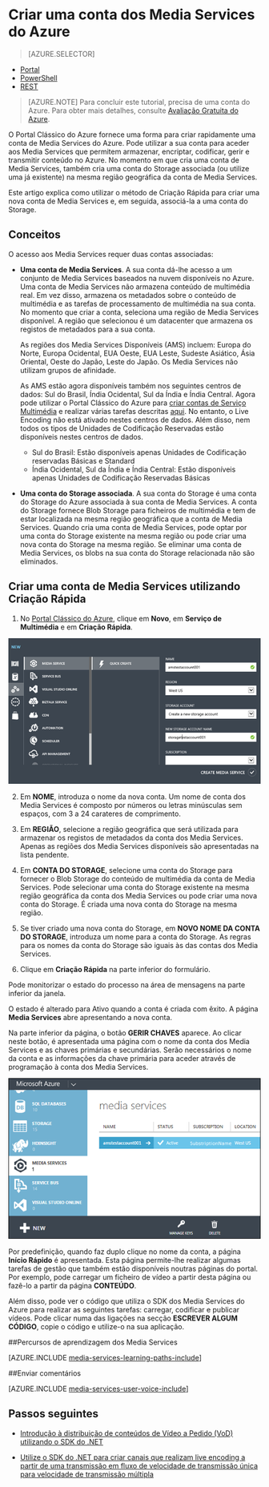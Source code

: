 <properties
    pageTitle="Criar uma conta de Media Services | Microsoft Azure"
    description="Descreve como criar uma nova conta de Media Services do Azure no Azure."
    services="media-services"
    documentationCenter=""
    authors="Juliako"
    manager="erikre"
    editor=""/>

<tags
    ms.service="media-services"
    ms.workload="media"
    ms.tgt_pltfrm="na"
    ms.devlang="na"
    ms.topic="get-started-article"
    ms.date="06/22/2016"
    ms.author="juliako"/>


# Criar uma conta dos Media Services do Azure

> [AZURE.SELECTOR]
- [Portal](media-services-create-account.md)
- [PowerShell](media-services-manage-with-powershell.md)
- [REST](http://msdn.microsoft.com/library/azure/dn194267.aspx)


> [AZURE.NOTE] Para concluir este tutorial, precisa de uma conta do Azure. Para obter mais detalhes, consulte [Avaliação Gratuita do Azure](/pricing/free-trial/?WT.mc_id=A261C142F).
 
O Portal Clássico do Azure fornece uma forma para criar rapidamente uma conta de Media Services do Azure. Pode utilizar a sua conta para aceder aos Media Services que permitem armazenar, encriptar, codificar, gerir e transmitir conteúdo no Azure. No momento em que cria uma conta de Media Services, também cria uma conta do Storage associada (ou utilize uma já existente) na mesma região geográfica da conta de Media Services.

Este artigo explica como utilizar o método de Criação Rápida para criar uma nova conta de Media Services e, em seguida, associá-la a uma conta do Storage.

<a id="concepts"></a>
## Conceitos

O acesso aos Media Services requer duas contas associadas:

-   **Uma conta de Media Services**. A sua conta dá-lhe acesso a um conjunto de Media Services baseados na nuvem disponíveis no Azure. Uma conta de Media Services não armazena conteúdo de multimédia real. Em vez disso, armazena os metadados sobre o conteúdo de multimédia e as tarefas de processamento de multimédia na sua conta. No momento que criar a conta, seleciona uma região de Media Services disponível. A região que selecionou é um datacenter que armazena os registos de metadados para a sua conta.

    As regiões dos Media Services Disponíveis (AMS) incluem: Europa do Norte, Europa Ocidental, EUA Oeste, EUA Leste, Sudeste Asiático, Ásia Oriental, Oeste do Japão, Leste do Japão. Os Media Services não utilizam grupos de afinidade.
    
    As AMS estão agora disponíveis também nos seguintes centros de dados: Sul do Brasil, Índia Ocidental, Sul da Índia e Índia Central. Agora pode utilizar o Portal Clássico do Azure para [criar contas de Serviço Multimédia](media-services-create-account.md#create-a-media-services-account-using-quick-create) e realizar várias tarefas descritas [aqui](https://azure.microsoft.com/documentation/services/media-services/). No entanto, o Live Encoding não está ativado nestes centros de dados. Além disso, nem todos os tipos de Unidades de Codificação Reservadas estão disponíveis nestes centros de dados.
    
    - Sul do Brasil:                                          Estão disponíveis apenas Unidades de Codificação reservadas Básicas e Standard
    - Índia Ocidental, Sul da Índia e Índia Central:              Estão disponíveis apenas Unidades de Codificação Reservadas Básicas


-   **Uma conta do Storage associada**. A sua conta do Storage é uma conta do Storage do Azure associada à sua conta de Media Services. A conta do Storage fornece Blob Storage para ficheiros de multimédia e tem de estar localizada na mesma região geográfica que a conta de Media Services. Quando cria uma conta de Media Services, pode optar por uma conta do Storage existente na mesma região ou pode criar uma nova conta do Storage na mesma região. Se eliminar uma conta de Media Services, os blobs na sua conta do Storage relacionada não são eliminados.

<a id="quick"></a>
## Criar uma conta de Media Services utilizando Criação Rápida

1. No [Portal Clássico do Azure][], clique em **Novo**, em **Serviço de Multimédia** e em **Criação Rápida**.

![Criação Rápida dos Media Services](./media/media-services-create-account/wams-QuickCreate.png)

2. Em **NOME**, introduza o nome da nova conta. Um nome de conta dos Media Services é composto por números ou letras minúsculas sem espaços, com 3 a 24 carateres de comprimento.

3. Em **REGIÃO**, selecione a região geográfica que será utilizada para armazenar os registos de metadados da conta dos Media Services. Apenas as regiões dos Media Services disponíveis são apresentadas na lista pendente.

4. Em **CONTA DO STORAGE**, selecione uma conta do Storage para fornecer o Blob Storage do conteúdo de multimédia da conta de Media Services. Pode selecionar uma conta do Storage existente na mesma região geográfica da conta dos Media Services ou pode criar uma nova conta do Storage. É criada uma nova conta do Storage na mesma região.

5. Se tiver criado uma nova conta do Storage, em **NOVO NOME DA CONTA DO STORAGE**, introduza um nome para a conta do Storage. As regras para os nomes da conta do Storage são iguais às das contas dos Media Services.

6. Clique em **Criação Rápida** na parte inferior do formulário.

Pode monitorizar o estado do processo na área de mensagens na parte inferior da janela.

O estado é alterado para Ativo quando a conta é criada com êxito. A página **Media Services** abre apresentando a nova conta.

Na parte inferior da página, o botão **GERIR CHAVES** aparece. Ao clicar neste botão, é apresentada uma página com o nome da conta dos Media Services e as chaves primárias e secundárias. Serão necessários o nome da conta e as informações da chave primária para aceder através de programação à conta dos Media Services.

![Página Media Services](./media/media-services-create-account/wams-mediaservices-page.png)

Por predefinição, quando faz duplo clique no nome da conta, a página **Início Rápido** é apresentada. Esta página permite-lhe realizar algumas tarefas de gestão que também estão disponíveis noutras páginas do portal. Por exemplo, pode carregar um ficheiro de vídeo a partir desta página ou fazê-lo a partir da página **CONTEÚDO**.

Além disso, pode ver o código que utiliza o SDK dos Media Services do Azure para realizar as seguintes tarefas: carregar, codificar e publicar vídeos. Pode clicar numa das ligações na secção **ESCREVER ALGUM CÓDIGO**, copie o código e utilize-o na sua aplicação.



##Percursos de aprendizagem dos Media Services

[AZURE.INCLUDE [media-services-learning-paths-include](../../includes/media-services-learning-paths-include.md)]

##Enviar comentários

[AZURE.INCLUDE [media-services-user-voice-include](../../includes/media-services-user-voice-include.md)]


## Passos seguintes

- [Introdução à distribuição de conteúdos de Vídeo a Pedido (VoD) utilizando o SDK do .NET](media-services-dotnet-get-started.md)

- [Utilize o SDK do .NET para criar canais que realizam live encoding a partir de uma transmissão em fluxo de velocidade de transmissão única para velocidade de transmissão múltipla](media-services-dotnet-creating-live-encoder-enabled-channel.md)

<!-- Reusable paths. -->

<!-- Anchors. -->
  [Conceitos]: #concepts
  [Antes de começar]: #begin
  [Como: criar uma conta de Media Services utilizando Criação Rápida]: #quick

<!-- URLs. -->
  [Instalador de Plataforma Web]: http://go.microsoft.com/fwlink/?linkid=255386

  [Portal Clássico do Azure]: http://manage.windowsazure.com/



<!--HONumber=Aug16_HO1-->


